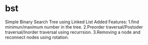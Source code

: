 # bst
Simple Binary Search Tree using Linked List 
Added Features: 
1.find minimun/maximum number in the tree.
2.Preorder traversal/Postoder traversal/Inorder traversal using recurrsion. 
3.Removing a node and reconnect nodes using rotation.
